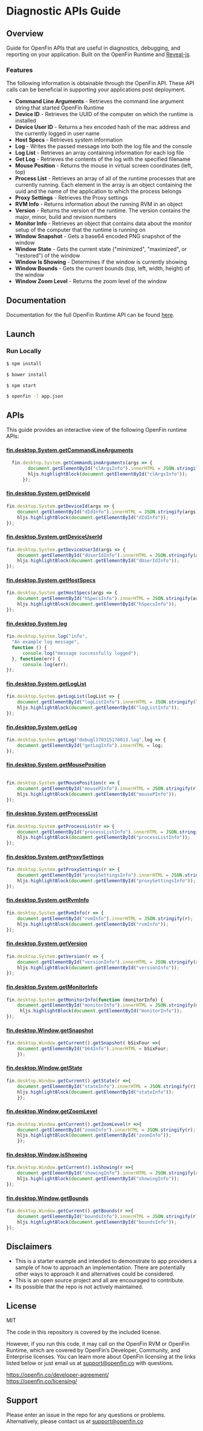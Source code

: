 # Diagnostic APIs Guide

## Overview
Guide for OpenFin APIs that are useful in diagnostics, debugging, and reporting on your application.  Built on the OpenFin Runtime and [Reveal-js](http://lab.hakim.se/reveal-js/).

### Features
The following information is obtainable through the OpenFin API. These API calls can be beneficial in supporting your applications post deployment.
* **Command Line Arguments** - Retrieves the command line argument string that started OpenFin Runtime
* **Device ID** - Retrieves the UUID of the computer on which the runtime is installed
* **Device User ID** - Returns a hex encoded hash of the mac address and the currently logged in user name
* **Host Specs** - Retrieves system information
* **Log** - Writes the passed message into both the log file and the console
* **Log List** - Retrieves an array containing information for each log file
* **Get Log** - Retrieves the contents of the log with the specified filename
* **Mouse Position** - Returns the mouse in virtual screen coordinates (left, top)
* **Process List** - Retrieves an array of all of the runtime processes that are currently running. Each element in the array is an object containing the uuid and the name of the application to which the process belongs
* **Proxy Settings** - Retrieves the Proxy settings
* **RVM Info** - Returns information about the running RVM in an object
* **Version** - Returns the version of the runtime. The version contains the major, minor, build and revision numbers
* **Monitor Info** - Retrieves an object that contains data about the monitor setup of the computer that the runtime is running on
* **Window Snapshot** - Gets a base64 encoded PNG snapshot of the window
* **Window State** - Gets the current state ("minimized", "maximized", or "restored") of the window
* **Window Is Showing** - Determines if the window is currently showing
* **Window Bounds** - Gets the current bounds (top, left, width, height) of the window
* **Window Zoom Level** - Returns the zoom level of the window

## Documentation
Documentation for the full OpenFin Runtime API can be found [here](http://cdn.openfin.co/jsdocs/stable/).

## Launch
### Run Locally

```sh
$ npm install
```
```sh
$ bower install
```
```sh
$ npm start
```
```sh
$ openfin -l app.json
```

## APIs
This guide provides an interactive view of the following OpenFin runtime APIs:

#### [fin.desktop.System.getCommandLineArguments](http://cdn.openfin.co/jsdocs/stable/fin.desktop.System.html#.getCommandLineArguments)
```javascript
  fin.desktop.System.getCommandLineArguments(args => {
	    document.getElementById("clArgsInfo").innerHTML = JSON.stringify(args);
	    hljs.highlightBlock(document.getElementById("clArgsInfo"));
      });
```

#### [fin.desktop.System.getDeviceId](http://cdn.openfin.co/jsdocs/stable/fin.desktop.System.html#.getDeviceId)
```javascript
fin.desktop.System.getDeviceId(args => {
	document.getElementById("dIdInfo").innerHTML = JSON.stringify(args);
	hljs.highlightBlock(document.getElementById("dIdInfo"));
});
```

#### [fin.desktop.System.getDeviceUserId](http://cdn.openfin.co/jsdocs/stable/fin.desktop.System.html#.getDeviceUserId)
```javascript
fin.desktop.System.getDeviceUserId(args => {
	document.getElementById("dUserIdInfo").innerHTML = JSON.stringify(args);
	hljs.highlightBlock(document.getElementById("dUserIdInfo"));
});
```

#### [fin.desktop.System.getHostSpecs](http://cdn.openfin.co/jsdocs/stable/fin.desktop.System.html#.getHostSpecs)
```javascript
fin.desktop.System.getHostSpecs(args => {
	document.getElementById("hSpecsInfo").innerHTML = JSON.stringify(args);
	hljs.highlightBlock(document.getElementById("hSpecsInfo"));
});
```

#### [fin.desktop.System.log](http://cdn.openfin.co/jsdocs/stable/fin.desktop.System.html#.log)
```javascript
fin.desktop.System.log("info",
  "An example log message",
  function () {
      console.log("message successfully logged");
  }, function(err) {
      console.log(err);
});
```

#### [fin.desktop.System.getLogList](http://cdn.openfin.co/jsdocs/stable/fin.desktop.System.html#.getLogList)
```javascript
fin.desktop.System.getLogList(logList => {
	document.getElementById("logListInfo").innerHTML = JSON.stringify(logList);
	hljs.highlightBlock(document.getElementById("logListInfo"));
});					
```

#### [fin.desktop.System.getLog](http://cdn.openfin.co/jsdocs/stable/fin.desktop.System.html#.getLog)
```javascript
fin.desktop.System.getLog("debugl170315170013.log",log => {
	document.getElementById("getLogInfo").innerHTML = log;
});
```

#### [fin.desktop.System.getMousePosition](http://cdn.openfin.co/jsdocs/stable/fin.desktop.System.html#.getMousePosition)
```javascript

fin.desktop.System.getMousePosition(r => {
	document.getElementById("mousePInfo").innerHTML = JSON.stringify(r);
	hljs.highlightBlock(document.getElementById("mousePInfo"));
});					
```

#### [fin.desktop.System.getProcessList](http://cdn.openfin.co/jsdocs/stable/fin.desktop.System.html#.getProcessList)
```javascript
fin.desktop.System.getProcessList(r => {
	document.getElementById("processListInfo").innerHTML = JSON.stringify(r);
	hljs.highlightBlock(document.getElementById("processListInfo"));
});
```
#### [fin.desktop.System.getProxySettings](http://cdn.openfin.co/jsdocs/stable/fin.desktop.System.html#.getProxySettings)
```javascript
fin.desktop.System.getProxySettings(r => {
	document.getElementById("proxySettingsInfo").innerHTML = JSON.stringify(r);
	hljs.highlightBlock(document.getElementById("proxySettingsInfo"));
});
```

#### [fin.desktop.System.getRvmInfo](http://cdn.openfin.co/jsdocs/stable/fin.desktop.System.html#.getRvmInfo)
```javascript
fin.desktop.System.getRvmInfo(r => {
	document.getElementById("rvmInfo").innerHTML = JSON.stringify(r);
	hljs.highlightBlock(document.getElementById("rvmInfo"));
});
```

#### [fin.desktop.System.getVersion](http://cdn.openfin.co/jsdocs/stable/fin.desktop.System.html#.getVersion)
```javascript
fin.desktop.System.getVersion(r => {
	document.getElementById("versionInfo").innerHTML = JSON.stringify(r);
	hljs.highlightBlock(document.getElementById("versionInfo"));
});
```

#### [fin.desktop.System.getMonitorInfo](http://cdn.openfin.co/jsdocs/stable/fin.desktop.System.html#.getMonitorInfo)
```javascript
fin.desktop.System.getMonitorInfo(function (monitorInfo) {
	document.getElementById("monitorInfo").innerHTML = JSON.stringify(monitorInfo);
	 hljs.highlightBlock(document.getElementById("monitorInfo"));
});
```

#### [fin.desktop.Window.getSnapshot](http://cdn.openfin.co/jsdocs/stable/fin.desktop.Window.html#getSnapshot)
```javascript
fin.desktop.Window.getCurrent().getSnapshot( bSixFour =>{
	document.getElementById("b64Info").innerHTML = bSixFour;
	});
```

#### [fin.desktop.Window.getState](http://cdn.openfin.co/jsdocs/stable/fin.desktop.Window.html#getState)
```javascript
fin.desktop.Window.getCurrent().getState(r =>{
	document.getElementById("stateInfo").innerHTML = JSON.stringify(r);
	hljs.highlightBlock(document.getElementById("stateInfo"));
	});
```

#### [fin.desktop.Window.getZoomLevel](http://cdn.openfin.co/jsdocs/stable/fin.desktop.Window.html#getZoomLevel)
```javascript
fin.desktop.Window.getCurrent().getZoomLevel(r =>{
	document.getElementById("zoomInfo").innerHTML = JSON.stringify(r);
	hljs.highlightBlock(document.getElementById("zoomInfo"));
	});
```
#### [fin.desktop.Window.isShowing](http://cdn.openfin.co/jsdocs/stable/fin.desktop.Window.html#isShowing)
```javascript
fin.desktop.Window.getCurrent().isShowing(r =>{
	document.getElementById("showingInfo").innerHTML = JSON.stringify(r);
	hljs.highlightBlock(document.getElementById("showingInfo"));
});
```

#### [fin.desktop.Window.getBounds](http://cdn.openfin.co/jsdocs/stable/fin.desktop.Window.html#getBounds)
```javascript
fin.desktop.Window.getCurrent().getBounds(r =>{
	document.getElementById("boundsInfo").innerHTML = JSON.stringify(r);
	hljs.highlightBlock(document.getElementById("boundsInfo"));
});
```

## Disclaimers
* This is a starter example and intended to demonstrate to app providers a sample of how to approach an implementation. There are potentially other ways to approach it and alternatives could be considered. 
* This is an open source project and all are encouraged to contribute.
* Its possible that the repo is not actively maintained.

## License
MIT

The code in this repository is covered by the included license.

However, if you run this code, it may call on the OpenFin RVM or OpenFin Runtime, which are covered by OpenFin’s Developer, Community, and Enterprise licenses. You can learn more about OpenFin licensing at the links listed below or just email us at support@openfin.co with questions.

https://openfin.co/developer-agreement/ <br/>
https://openfin.co/licensing/

## Support
Please enter an issue in the repo for any questions or problems. 
<br> Alternatively, please contact us at support@openfin.co
